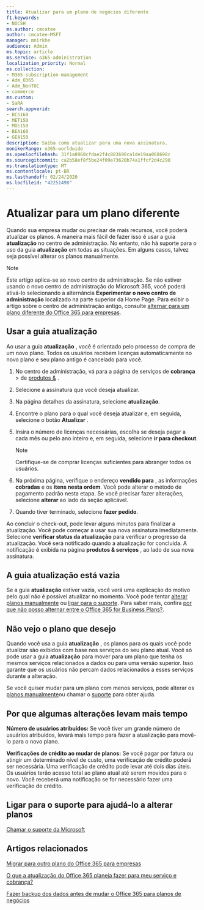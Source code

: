 ```yaml
---
title: Atualizar para um plano de negócios diferente
f1.keywords:
- NOCSH
ms.author: cmcatee
author: cmcatee-MSFT
manager: mnirkhe
audience: Admin
ms.topic: article
ms.service: o365-administration
localization_priority: Normal
ms.collection:
- M365-subscription-management
- Adm_O365
- Adm_NonTOC
- commerce
ms.custom:
- SaRA
search.appverid:
- BCS160
- MET150
- MOE150
- BEA160
- GEA150
description: Saiba como atualizar para uma nova assinatura.
monikerRange: o365-worldwide
ms.openlocfilehash: 31f1a8960cfdae2f4c883690ca1de19aa068698c
ms.sourcegitcommit: ca2b58ef8f5be24f09e73620b74a1ffcf2d4c290
ms.translationtype: MT
ms.contentlocale: pt-BR
ms.lasthandoff: 02/24/2020
ms.locfileid: "42251498"
---
```

# <a name="upgrade-to-a-different-plan"></a>Atualizar para um plano diferente

Quando sua empresa mudar ou precisar de mais recursos, você poderá atualizar os planos. A maneira mais fácil de fazer isso é usar a guia **atualização** no centro de administração. No entanto, não há suporte para o uso da guia **atualização** em todas as situações. Em alguns casos, talvez seja possível alterar os planos manualmente.

> [!NOTE]
> Este artigo aplica-se ao novo centro de administração. Se não estiver usando o novo centro de administração do Microsoft 365, você poderá ativá-lo selecionando a alternância **Experimentar o novo centro de administração** localizado na parte superior da Home Page. Para exibir o artigo sobre o centro de administração antigo, consulte [alternar para um plano diferente do Office 365 para empresas](switch-to-a-different-plan.md).

## <a name="use-the-upgrade-tab"></a>Usar a guia atualização

Ao usar a guia **atualização** , você é orientado pelo processo de compra de um novo plano. Todos os usuários recebem licenças automaticamente no novo plano e seu plano antigo é cancelado para você.

1. No centro de administração, vá para a página de serviços de **cobrança** \> de <a href="https://go.microsoft.com/fwlink/p/?linkid=842054" target="_blank">produtos &</a> .

2. Selecione a assinatura que você deseja atualizar.

3. Na página detalhes da assinatura, selecione **atualização**.

4. Encontre o plano para o qual você deseja atualizar e, em seguida, selecione o botão **Atualizar** .

5. Insira o número de licenças necessárias, escolha se deseja pagar a cada mês ou pelo ano inteiro e, em seguida, selecione **ir para checkout**.

    > [!NOTE]
    > Certifique-se de comprar licenças suficientes para abranger todos os usuários.

6. Na próxima página, verifique o endereço **vendido para** , as informações **cobradas** e os **itens nesta ordem**. Você pode alterar o método de pagamento padrão nesta etapa. Se você precisar fazer alterações, selecione **alterar** ao lado da seção aplicável.

7. Quando tiver terminado, selecione **fazer pedido**.

Ao concluir o check-out, pode levar alguns minutos para finalizar a atualização. Você pode começar a usar sua nova assinatura imediatamente. Selecione **verificar status da atualização** para verificar o progresso da atualização. Você será notificado quando a atualização for concluída. A notificação é exibida na página **produtos & serviços** , ao lado de sua nova assinatura.

## <a name="the-upgrade-tab-is-empty"></a>A guia atualização está vazia

Se a guia **atualização** estiver vazia, você verá uma explicação do motivo pelo qual não é possível atualizar no momento. Você pode tentar [alterar planos manualmente](change-plans-manually.md) ou [ligar para o suporte](../../admin/contact-support-for-business-products.md). Para saber mais, confira [por que não posso alternar entre o Office 365 for Business Plans?](why-can-t-i-switch-plans.md).

## <a name="i-dont-see-the-plan-i-want"></a>Não vejo o plano que desejo

Quando você usa a guia **atualização** , os planos para os quais você pode atualizar são exibidos com base nos serviços do seu plano atual. Você só pode usar a guia **atualização** para mover para um plano que tenha os mesmos serviços relacionados a dados ou para uma versão superior. Isso garante que os usuários não percam dados relacionados a esses serviços durante a alteração.

Se você quiser mudar para um plano com menos serviços, pode alterar os [planos manualmente](change-plans-manually.md)ou chamar o [suporte](../../admin/contact-support-for-business-products.md) para obter ajuda.

## <a name="why-some-changes-take-longer"></a>Por que algumas alterações levam mais tempo

**Número de usuários atribuídos:** Se você tiver um grande número de usuários atribuídos, levará mais tempo para fazer a atualização para movê-lo para o novo plano.

**Verificações de crédito ao mudar de planos:** Se você pagar por fatura ou atingir um determinado nível de custo, uma verificação de crédito poderá ser necessária. Uma verificação de crédito pode levar até dois dias úteis. Os usuários terão acesso total ao plano atual até serem movidos para o novo. Você receberá uma notificação se for necessário fazer uma verificação de crédito.

## <a name="call-support-to-help-you-change-plans"></a>Ligar para o suporte para ajudá-lo a alterar planos
[Chamar o suporte da Microsoft](../../admin/contact-support-for-business-products.md)

## <a name="related-articles"></a>Artigos relacionados

[Migrar para outro plano do Office 365 para empresas](switch-to-a-different-plan.md)

[O que a atualização do Office 365 planeja fazer para meu serviço e cobrança?](what-does-switching-plans-do-to-my-service-and-billing.md)

[Fazer backup dos dados antes de mudar o Office 365 para planos de negócios](back-up-data-before-switching-plans.md)